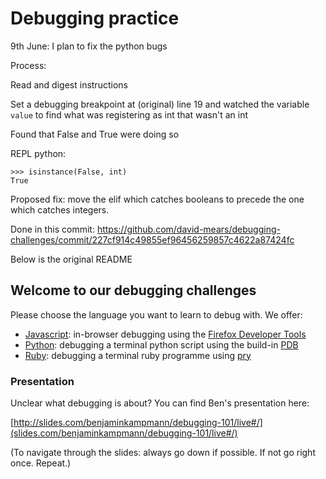 # Debugging practice

9th June: I plan to fix the python bugs

Process:

Read and digest instructions

Set a debugging breakpoint at (original) line 19 and watched the variable `value` to find what was registering as int that wasn't an int

Found that False and True were doing so

REPL python:
```
>>> isinstance(False, int)
True
```

Proposed fix: move the elif which catches booleans to precede the one which catches integers.

Done in this commit: https://github.com/david-mears/debugging-challenges/commit/227cf914c49855ef96456259857c4622a87424fc


Below is the original README

## Welcome to our debugging challenges

Please choose the language you want to learn to debug with. We offer:

  - [Javascript](./Javascript/README.md): in-browser debugging using the [Firefox Developer Tools](https://developer.mozilla.org/en-US/docs/Tools/Debugger)
  - [Python](./Python/README.md): debugging a terminal python script using the build-in [PDB](https://docs.python.org/2/library/pdb.html)
  - [Ruby](./Ruby/README.md): debugging a terminal ruby programme using [pry](http://pryrepl.org/)

### Presentation

Unclear what debugging is about? You can find Ben's presentation here:

   [http://slides.com/benjaminkampmann/debugging-101/live#/](slides.com/benjaminkampmann/debugging-101/live#/)

(To navigate through the slides: always go down if possible. If not go right once. Repeat.)
